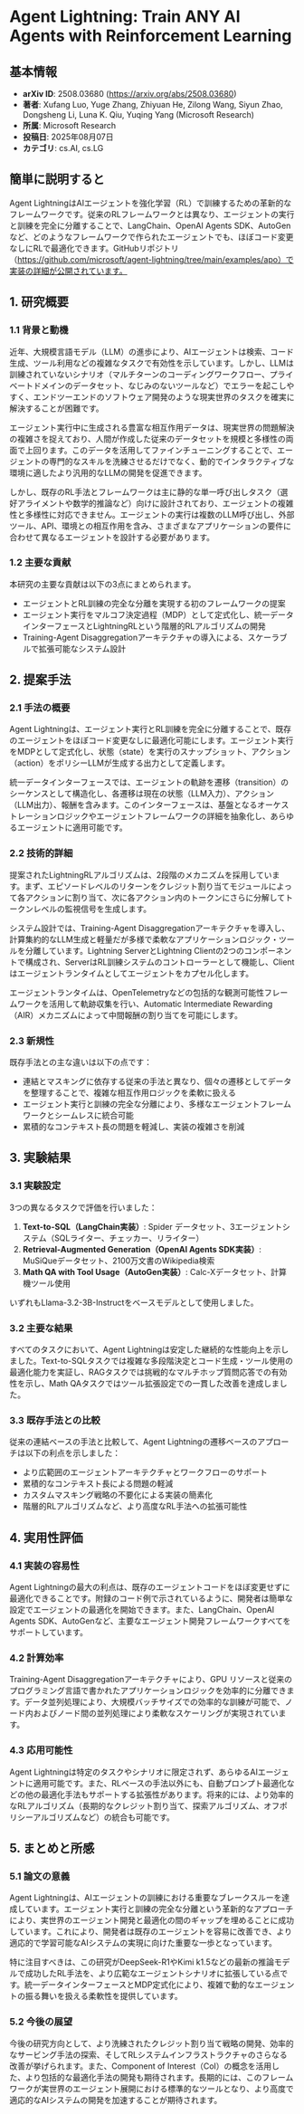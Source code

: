 # Agent Lightning: Train ANY AI Agents with Reinforcement Learning

## 基本情報
- **arXiv ID**: 2508.03680 (https://arxiv.org/abs/2508.03680)
- **著者**: Xufang Luo, Yuge Zhang, Zhiyuan He, Zilong Wang, Siyun Zhao, Dongsheng Li, Luna K. Qiu, Yuqing Yang (Microsoft Research)
- **所属**: Microsoft Research
- **投稿日**: 2025年08月07日
- **カテゴリ**: cs.AI, cs.LG

## 簡単に説明すると
Agent LightningはAIエージェントを強化学習（RL）で訓練するための革新的なフレームワークです。従来のRLフレームワークとは異なり、エージェントの実行と訓練を完全に分離することで、LangChain、OpenAI Agents SDK、AutoGenなど、どのようなフレームワークで作られたエージェントでも、ほぼコード変更なしにRLで最適化できます。GitHubリポジトリ（https://github.com/microsoft/agent-lightning/tree/main/examples/apo）で実装の詳細が公開されています。

## 1. 研究概要
### 1.1 背景と動機
近年、大規模言語モデル（LLM）の進歩により、AIエージェントは検索、コード生成、ツール利用などの複雑なタスクで有効性を示しています。しかし、LLMは訓練されていないシナリオ（マルチターンのコーディングワークフロー、プライベートドメインのデータセット、なじみのないツールなど）でエラーを起こしやすく、エンドツーエンドのソフトウェア開発のような現実世界のタスクを確実に解決することが困難です。

エージェント実行中に生成される豊富な相互作用データは、現実世界の問題解決の複雑さを捉えており、人間が作成した従来のデータセットを規模と多様性の両面で上回ります。このデータを活用してファインチューニングすることで、エージェントの専門的なスキルを洗練させるだけでなく、動的でインタラクティブな環境に適したより汎用的なLLMの開発を促進できます。

しかし、既存のRL手法とフレームワークは主に静的な単一呼び出しタスク（選好アライメントや数学的推論など）向けに設計されており、エージェントの複雑性と多様性に対応できません。エージェントの実行は複数のLLM呼び出し、外部ツール、API、環境との相互作用を含み、さまざまなアプリケーションの要件に合わせて異なるエージェントを設計する必要があります。

### 1.2 主要な貢献
本研究の主要な貢献は以下の3点にまとめられます。

- エージェントとRL訓練の完全な分離を実現する初のフレームワークの提案
- エージェント実行をマルコフ決定過程（MDP）として定式化し、統一データインターフェースとLightningRLという階層的RLアルゴリズムの開発
- Training-Agent Disaggregationアーキテクチャの導入による、スケーラブルで拡張可能なシステム設計

## 2. 提案手法
### 2.1 手法の概要
Agent Lightningは、エージェント実行とRL訓練を完全に分離することで、既存のエージェントをほぼコード変更なしに最適化可能にします。エージェント実行をMDPとして定式化し、状態（state）を実行のスナップショット、アクション（action）をポリシーLLMが生成する出力として定義します。

統一データインターフェースでは、エージェントの軌跡を遷移（transition）のシーケンスとして構造化し、各遷移は現在の状態（LLM入力）、アクション（LLM出力）、報酬を含みます。このインターフェースは、基盤となるオーケストレーションロジックやエージェントフレームワークの詳細を抽象化し、あらゆるエージェントに適用可能です。

### 2.2 技術的詳細
提案されたLightningRLアルゴリズムは、2段階のメカニズムを採用しています。まず、エピソードレベルのリターンをクレジット割り当てモジュールによって各アクションに割り当て、次に各アクション内のトークンにさらに分解してトークンレベルの監視信号を生成します。

システム設計では、Training-Agent Disaggregationアーキテクチャを導入し、計算集約的なLLM生成と軽量だが多様で柔軟なアプリケーションロジック・ツールを分離しています。Lightning ServerとLightning Clientの2つのコンポーネントで構成され、ServerはRL訓練システムのコントローラーとして機能し、Clientはエージェントランタイムとしてエージェントをカプセル化します。

エージェントランタイムは、OpenTelemetryなどの包括的な観測可能性フレームワークを活用して軌跡収集を行い、Automatic Intermediate Rewarding（AIR）メカニズムによって中間報酬の割り当てを可能にします。

### 2.3 新規性
既存手法との主な違いは以下の点です：

- 連結とマスキングに依存する従来の手法と異なり、個々の遷移としてデータを整理することで、複雑な相互作用ロジックを柔軟に扱える
- エージェント実行と訓練の完全な分離により、多様なエージェントフレームワークとシームレスに統合可能
- 累積的なコンテキスト長の問題を軽減し、実装の複雑さを削減

## 3. 実験結果
### 3.1 実験設定
3つの異なるタスクで評価を行いました：

1. **Text-to-SQL（LangChain実装）**: Spider データセット、3エージェントシステム（SQLライター、チェッカー、リライター）
2. **Retrieval-Augmented Generation（OpenAI Agents SDK実装）**: MuSiQueデータセット、2100万文書のWikipedia検索
3. **Math QA with Tool Usage（AutoGen実装）**: Calc-Xデータセット、計算機ツール使用

いずれもLlama-3.2-3B-Instructをベースモデルとして使用しました。

### 3.2 主要な結果
すべてのタスクにおいて、Agent Lightningは安定した継続的な性能向上を示しました。Text-to-SQLタスクでは複雑な多段階決定とコード生成・ツール使用の最適化能力を実証し、RAGタスクでは挑戦的なマルチホップ質問応答での有効性を示し、Math QAタスクではツール拡張設定での一貫した改善を達成しました。

### 3.3 既存手法との比較
従来の連結ベースの手法と比較して、Agent Lightningの遷移ベースのアプローチは以下の利点を示しました：

- より広範囲のエージェントアーキテクチャとワークフローのサポート
- 累積的なコンテキスト長による問題の軽減
- カスタムマスキング戦略の不要化による実装の簡素化
- 階層的RLアルゴリズムなど、より高度なRL手法への拡張可能性

## 4. 実用性評価
### 4.1 実装の容易性
Agent Lightningの最大の利点は、既存のエージェントコードをほぼ変更せずに最適化できることです。附録のコード例で示されているように、開発者は簡単な設定でエージェントの最適化を開始できます。また、LangChain、OpenAI Agents SDK、AutoGenなど、主要なエージェント開発フレームワークすべてをサポートしています。

### 4.2 計算効率
Training-Agent Disaggregationアーキテクチャにより、GPU リソースと従来のプログラミング言語で書かれたアプリケーションロジックを効率的に分離できます。データ並列処理により、大規模バッチサイズでの効率的な訓練が可能で、ノード内およびノード間の並列処理により柔軟なスケーリングが実現されています。

### 4.3 応用可能性
Agent Lightningは特定のタスクやシナリオに限定されず、あらゆるAIエージェントに適用可能です。また、RLベースの手法以外にも、自動プロンプト最適化などの他の最適化手法もサポートする拡張性があります。将来的には、より効率的なRLアルゴリズム（長期的なクレジット割り当て、探索アルゴリズム、オフポリシーアルゴリズムなど）の統合も可能です。

## 5. まとめと所感
### 5.1 論文の意義
Agent Lightningは、AIエージェントの訓練における重要なブレークスルーを達成しています。エージェント実行と訓練の完全な分離という革新的なアプローチにより、実世界のエージェント開発と最適化の間のギャップを埋めることに成功しています。これにより、開発者は既存のエージェントを容易に改善でき、より適応的で学習可能なAIシステムの実現に向けた重要な一歩となっています。

特に注目すべきは、この研究がDeepSeek-R1やKimi k1.5などの最新の推論モデルで成功したRL手法を、より広範なエージェントシナリオに拡張している点です。統一データインターフェースとMDP定式化により、複雑で動的なエージェントの振る舞いを扱える柔軟性を提供しています。

### 5.2 今後の展望
今後の研究方向として、より洗練されたクレジット割り当て戦略の開発、効率的なサービング手法の探索、そしてRLシステムインフラストラクチャのさらなる改善が挙げられます。また、Component of Interest（CoI）の概念を活用した、より包括的な最適化手法の開発も期待されます。長期的には、このフレームワークが実世界のエージェント展開における標準的なツールとなり、より高度で適応的なAIシステムの開発を加速することが期待されます。